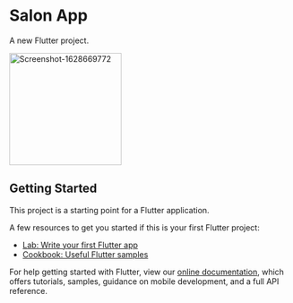 # Salon App

A new Flutter project.

<a href="https://ibb.co/TmG60Bp"><img src="https://i.ibb.co/18N1Xfh/Screenshot-1628669772.png" alt="Screenshot-1628669772" border="0" width=200></a>

## Getting Started

This project is a starting point for a Flutter application.

A few resources to get you started if this is your first Flutter project:

- [Lab: Write your first Flutter app](https://flutter.dev/docs/get-started/codelab)
- [Cookbook: Useful Flutter samples](https://flutter.dev/docs/cookbook)

For help getting started with Flutter, view our
[online documentation](https://flutter.dev/docs), which offers tutorials,
samples, guidance on mobile development, and a full API reference.
